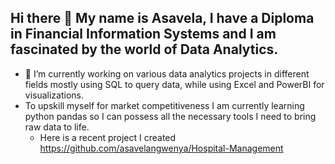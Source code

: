 ## Hi there 👋 My name is Asavela, I have a Diploma in Financial Information Systems and I am fascinated by the world of Data Analytics.

- 🔭 I’m currently working on various data analytics projects in different fields mostly using SQL to query data, while using Excel and PowerBI for visualizations.
- To upskill myself for market competitiveness I am currently learning python pandas so I can possess all the necessary tools I need to bring raw data to life.
    -   Here is a recent project I created https://github.com/asavelangwenya/Hospital-Management
<!--
**asavelangwenya/asavelangwenya** is a ✨ _special_ ✨ repository because its `README.md` (this file) appears on your GitHub profile.

Here are some ideas to get you started:

- 🔭 I’m currently working on ...
- 🌱 I’m currently learning ...
- 👯 I’m looking to collaborate on ...
- 🤔 I’m looking for help with ...
- 💬 Ask me about ...
- 📫 How to reach me: ...
- 😄 Pronouns: ...
- ⚡ Fun fact: ...
-->
